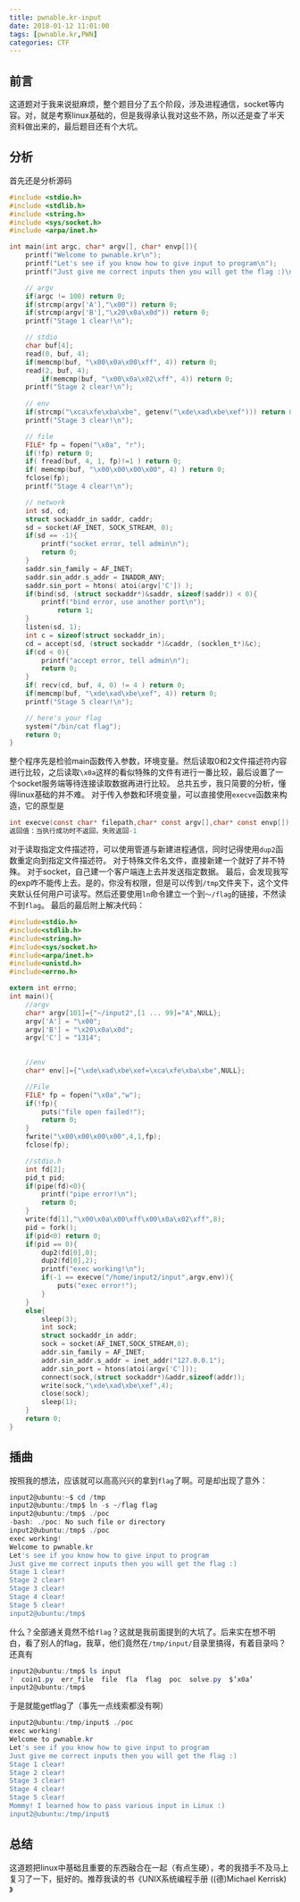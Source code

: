 ```yaml
---
title: pwnable.kr-input
date: 2018-01-12 11:01:00
tags: [pwnable.kr,PWN]
categories: CTF
---
```

## 前言
这道题对于我来说挺麻烦，整个题目分了五个阶段，涉及进程通信，socket等内容。对，就是考察linux基础的，但是我得承认我对这些不熟，所以还是查了半天资料做出来的，最后题目还有个大坑。
## 分析
首先还是分析源码
```c
#include <stdio.h>
#include <stdlib.h>
#include <string.h>
#include <sys/socket.h>
#include <arpa/inet.h>

int main(int argc, char* argv[], char* envp[]){
	printf("Welcome to pwnable.kr\n");
	printf("Let's see if you know how to give input to program\n");
	printf("Just give me correct inputs then you will get the flag :)\n");

	// argv
	if(argc != 100) return 0;
	if(strcmp(argv['A'],"\x00")) return 0;
	if(strcmp(argv['B'],"\x20\x0a\x0d")) return 0;
	printf("Stage 1 clear!\n");	

	// stdio
	char buf[4];
	read(0, buf, 4);
	if(memcmp(buf, "\x00\x0a\x00\xff", 4)) return 0;
	read(2, buf, 4);
        if(memcmp(buf, "\x00\x0a\x02\xff", 4)) return 0;
	printf("Stage 2 clear!\n");
	
	// env
	if(strcmp("\xca\xfe\xba\xbe", getenv("\xde\xad\xbe\xef"))) return 0;
	printf("Stage 3 clear!\n");

	// file
	FILE* fp = fopen("\x0a", "r");
	if(!fp) return 0;
	if( fread(buf, 4, 1, fp)!=1 ) return 0;
	if( memcmp(buf, "\x00\x00\x00\x00", 4) ) return 0;
	fclose(fp);
	printf("Stage 4 clear!\n");	

	// network
	int sd, cd;
	struct sockaddr_in saddr, caddr;
	sd = socket(AF_INET, SOCK_STREAM, 0);
	if(sd == -1){
		printf("socket error, tell admin\n");
		return 0;
	}
	saddr.sin_family = AF_INET;
	saddr.sin_addr.s_addr = INADDR_ANY;
	saddr.sin_port = htons( atoi(argv['C']) );
	if(bind(sd, (struct sockaddr*)&saddr, sizeof(saddr)) < 0){
		printf("bind error, use another port\n");
    		return 1;
	}
	listen(sd, 1);
	int c = sizeof(struct sockaddr_in);
	cd = accept(sd, (struct sockaddr *)&caddr, (socklen_t*)&c);
	if(cd < 0){
		printf("accept error, tell admin\n");
		return 0;
	}
	if( recv(cd, buf, 4, 0) != 4 ) return 0;
	if(memcmp(buf, "\xde\xad\xbe\xef", 4)) return 0;
	printf("Stage 5 clear!\n");

	// here's your flag
	system("/bin/cat flag");	
	return 0;
}

```
整个程序先是检验main函数传入参数，环境变量。然后读取0和2文件描述符内容进行比较，之后读取`\x0a`这样的看似特殊的文件有进行一番比较，最后设置了一个socket服务端等待连接读取数据再进行比较。
总共五步，我只简要的分析，懂得linux基础的并不难。
对于传入参数和环境变量，可以直接使用`execve`函数来构造，它的原型是
```c
int execve(const char* filepath,char* const argv[],char* const envp[]);
返回值：当执行成功时不返回，失败返回-1
```
对于读取指定文件描述符，可以使用管道与新建进程通信，同时记得使用`dup2`函数重定向到指定文件描述符。
对于特殊文件名文件，直接新建一个就好了并不特殊。
对于socket，自己建一个客户端连上去并发送指定数据。
最后，会发现我写的exp咋不能传上去。是的，你没有权限，但是可以传到`/tmp`文件夹下，这个文件夹默认任何用户可读写。然后还要使用`ln`命令建立一个到`～/flag`的链接，不然读不到`flag`。
最后的最后附上解决代码：
```c
#include<stdio.h>
#include<stdlib.h>
#include<string.h>
#include<sys/socket.h>
#include<arpa/inet.h>
#include<unistd.h>
#include<errno.h>

extern int errno;
int main(){
    //argv
    char* argv[101]={"~/input2",[1 ... 99]="A",NULL};
    argv['A'] = "\x00";
    argv['B'] = "\x20\x0a\x0d";
    argv['C'] = "1314";
    

    //env
    char* env[]={"\xde\xad\xbe\xef=\xca\xfe\xba\xbe",NULL};

    //File
    FILE* fp = fopen("\x0a","w");
    if(!fp){
        puts("file open failed!");
        return 0;
    }
    fwrite("\x00\x00\x00\x00",4,1,fp);
    fclose(fp);

    //stdio.h
    int fd[2];
    pid_t pid;
    if(pipe(fd)<0){
        printf("pipe error!\n");
        return 0;
    }
    write(fd[1],"\x00\x0a\x00\xff\x00\x0a\x02\xff",8);
    pid = fork();
    if(pid<0) return 0;
    if(pid == 0){
        dup2(fd[0],0);
        dup2(fd[0],2);
        printf("exec working!\n");
        if(-1 == execve("/home/input2/input",argv,env)){
            puts("exec error!");
        }
    }
    else{
        sleep(3);
        int sock;
        struct sockaddr_in addr;
        sock = socket(AF_INET,SOCK_STREAM,0);
        addr.sin_family = AF_INET;
        addr.sin_addr.s_addr = inet_addr("127.0.0.1");
        addr.sin_port = htons(atoi(argv['C']));
        connect(sock,(struct sockaddr*)&addr,sizeof(addr));
        write(sock,"\xde\xad\xbe\xef",4);
        close(sock);
        sleep(1);
    }
    return 0;
}
```
## 插曲
按照我的想法，应该就可以高高兴兴的拿到`flag`了啊。可是却出现了意外：
```Powershell
input2@ubuntu:~$ cd /tmp
input2@ubuntu:/tmp$ ln -s ~/flag flag
input2@ubuntu:/tmp$ ./poc
-bash: ./poc: No such file or directory
input2@ubuntu:/tmp$ ./poc
exec working!
Welcome to pwnable.kr
Let's see if you know how to give input to program
Just give me correct inputs then you will get the flag :)
Stage 1 clear!
Stage 2 clear!
Stage 3 clear!
Stage 4 clear!
Stage 5 clear!
input2@ubuntu:/tmp$ 
```
什么？全部通关竟然不给`flag`？这就是我前面提到的大坑了。后来实在想不明白，看了别人的flag，我草，他们竟然在`/tmp/input/`目录里搞得，有着目录吗？还真有
```Powershell
input2@ubuntu:/tmp$ ls input
?  coin1.py  err_file  file  fla  flag	poc  solve.py  $’x0a’
input2@ubuntu:/tmp$ 
```
于是就能getflag了（事先一点线索都没有啊）
```Powershell
input2@ubuntu:/tmp/input$ ./poc
exec working!
Welcome to pwnable.kr
Let's see if you know how to give input to program
Just give me correct inputs then you will get the flag :)
Stage 1 clear!
Stage 2 clear!
Stage 3 clear!
Stage 4 clear!
Stage 5 clear!
Mommy! I learned how to pass various input in Linux :)
input2@ubuntu:/tmp/input$ 
```
## 总结
这道题把linux中基础且重要的东西融合在一起（有点生硬），考的我措手不及马上复习了一下，挺好的。推荐我读的书《UNIX系统编程手册 ((德)Michael Kerrisk) 》